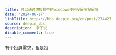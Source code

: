 ```yaml
---
title: 可以通过虚拟机中的windows使用投屏宝投屏吗
date: '2024-06-27'
linkTitle: https://bbs.deepin.org/en/post/274427
source: deepin_bbs
description:  梦子说 
disable_comments: true
---
```

有个投屏需求，但是投
